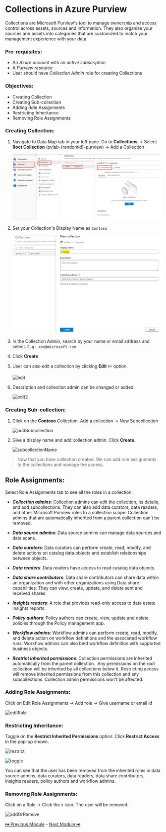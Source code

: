 # Collections in Azure Purview

Collections are Microsoft Purview's tool to manage ownership and access control across assets, sources and information.
They also organize your sources and assets into categories that are customized to match your management experience with your data.

### Pre-requisites:

- An *Azure account* with an *active subscription*
- A *Purview resource*
- User should have *Collection Admin* role for creating Collections

### Objectives:

- Creating Collection
- Creating Sub-collection
- Adding Role Assignments
- Restricting Inheritance
- Removing Role Assignments

### Creating Collection:

1. Navigate to Data Map tab in your left pane. Go to **Collections** -> Select **Root Collection** (pvlab-{randomid}-purview) -> Add a Collection

   ![addCollection](./assets/2-1_add_collection.jpg "add collection")

2. Set your Collection's Display Name as ```Contoso```

   ![collectionName](./assets/2-2_collection_name.jpg "collection name")

3. In the Collection Admin, search by your name or email address and select.
   ```E.g: xxx@microsoft.com```

4. Click **Create**

5. User can also edit a collection by clicking **Edit** ✏️ option.

   ![edit](./assets/2-3_edit.jpg "edit")

6. Description and collection admin can be changed or added.

   ![edit2](./assets/2-4_edit_2.jpg "edit 2")

### Creating Sub-collection:

1. Click on the **Contoso** Collection. Add a collection -> New Subcollection

   ![addSubcollection](./assets/2-5_add_subcollection.jpg "add subcollection")

2. Give a display name and add collection admin. Click **Create**.

   ![subcollectionName](./assets/2-6_subcollection_name.jpg "subcollection name")

> Now that you have collection created. We can add role assignments to the collections and manage the access.

## Role Assignments:

Select Role Assignments tab to see all the roles in a collection.

- **_Collection admins_**: 
  Collection admins can edit the collection, its details, and add subcollections. They can also add data curators, data readers, and other Microsoft Purview roles to a collection scope. Collection admins that are automatically inherited from a parent collection can't be removed.

- **_Data source admins_**:
  Data source admins can manage data sources and data scans.

- **_Data curators_**:
  Data curators can perform create, read, modify, and delete actions on catalog data objects and establish relationships between objects.

- **_Data readers_**:
  Data readers have access to read catalog data objects.

- **_Data share contributors_**:
  Data share contributors can share data within an organization and with other organizations using Data share capabilities. They can view, create, update, and delete sent and received shares.

- **_Insights readers_**:
  A role that provides read-only access to data estate insights reports.

- **_Policy authors_**:
  Policy authors can create, view, update and delete policies through the Policy management app.

- **_Workflow admins_**:
  Workflow admins can perform create, read, modify, and delete action on workflow definitions and the associated workflow runs. Workflow admins can also bind workflow definition with supported business objects.

- **_Restrict inherited permissions_**:
  Collection permissions are inherited automatically from the parent collection. 
  Any permissions on the root collection will be inherited by all collections below it.
  Restricting access will remove inherited permissions from this collection and any subcollections.
  Collection admin permissions won't be affected.

### Adding Role Assignments:

Click on Edit Role Assignments -> Add role -> Give username or email id

![editRole](./assets/2-7_edit_role.jpg "edit role")

### Restricting Inheritance:

Toggle on the **Restrict Inherited Permissions** option. Click **Restrict Access** in the pop-up shown.

![restrict](./assets/2-8_restrict.jpg "restrict")

![toggle](./assets/2-9_toggle.jpg "toggle")

You can see that the user has been removed from the inherited roles in data source admins, data curators, data readers, data share contributors, insights readers, policy authors and workflow admins.

### Removing Role Assignments:

Click on a Role -> Click the ``x`` icon. The user will be removed.

![addOrRemove](./assets/2-10_add_or_remove.jpg "add or remove")

[ ⏮️ Previous Module](../01_connecting-to-microsoft-purview-portal/documentation.md) - [Next Module ⏭️](../03_registering-and-scanning-sql-db-source/documentation.md)
